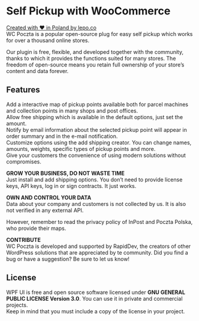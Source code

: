 # Self Pickup with WooCommerce
[Created with ❤ in Poland by lepo.co](https://dev.lepo.co/)  
WC Poczta is a popular open-source plug for easy self pickup which works for over a thousand online stores.

Our plugin is free, flexible, and developed together with the community, thanks to which it provides the functions suited for many stores. The freedom of open-source means you retain full ownership of your store’s content and data forever.

## Features
Add a interactive map of pickup points available both for parcel machines and collection points in many shops and post offices.  
Allow free shipping which is available in the default options, just set the amount.  
Notify by email information about the selected pickup point will appear in order summary and in the e-mail notification.  
Customize options using the add shipping creator. You can change names, amounts, weights, specific types of pickup points and more.  
Give your customers the convenience of using modern solutions without compromises.

**GROW YOUR BUSINESS, DO NOT WASTE TIME**  
Just install and add shipping options. You don’t need to provide license keys, API keys, log in or sign contracts. It just works.

**OWN AND CONTROL YOUR DATA**  
Data about your company and customers is not collected by us. It is also not verified in any external API.

However, remember to read the privacy policy of InPost and Poczta Polska, who provide their maps.

**CONTRIBUTE**  
WC Poczta is developed and supported by RapidDev, the creators of other WordPress solutions that are appreciated by te community. Did you find a bug or have a suggestion? Be sure to let us know!

## License
WPF UI is free and open source software licensed under **GNU GENERAL PUBLIC LICENSE Version 3.0**. You can use it in private and commercial projects.  
Keep in mind that you must include a copy of the license in your project.
